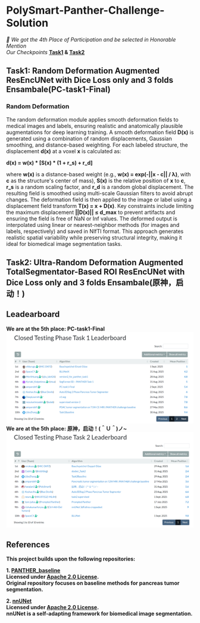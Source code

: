 # PolySmart-Panther-Challenge-Solution
*🎉 We got the 4th Place of Participation and be selected in Honorable Mention*<br>
*Our Checkpoints* **[Task1](https://drive.google.com/drive/folders/1HypwAE4xHDwy762LLGRCYTSBcYfADJRA?usp=sharing) & [Task2](https://drive.google.com/drive/folders/1HypwAE4xHDwy762LLGRCYTSBcYfADJRA?usp=sharing)**

## Task1: Random Deformation Augmented ResEncUNet with Dice Loss only and 3 folds Ensambale(PC-task1-Final)
### Random Deformation

The random deformation module applies smooth deformation fields to medical images and labels, ensuring realistic and anatomically plausible augmentations for deep learning training. A smooth deformation field **D(x)** is generated using a combination of random displacements, Gaussian smoothing, and distance-based weighting. For each labeled structure, the displacement **d(x)** at a voxel **x** is calculated as:

**d(x) = w(x) * [S(x) * (1 + r_s) + r_d]**

where **w(x)** is a distance-based weight (e.g., **w(x) = exp(-||x - c|| / λ)**, with **c** as the structure's center of mass), **S(x)** is the relative position of **x** to **c**, **r_s** is a random scaling factor, and **r_d** is a random global displacement. The resulting field is smoothed using multi-scale Gaussian filters to avoid abrupt changes. The deformation field is then applied to the image or label using a displacement field transform **T(x) = x + D(x)**. Key constraints include limiting the maximum displacement **||D(x)|| ≤ d_max** to prevent artifacts and ensuring the field is free of NaN or Inf values. The deformed output is interpolated using linear or nearest-neighbor methods (for images and labels, respectively) and saved in NIfTI format. This approach generates realistic spatial variability while preserving structural integrity, making it ideal for biomedical image segmentation tasks.

## Task2: Ultra-Random Deformation Augmented TotalSegmentator-Based ROI ResEncUNet with Dice Loss only and 3 folds Ensambale(原神，启动！)


## Leadearboard 
**We are at the 5th place: PC-task1-Final**
**![Leader Board of Task1](https://github.com/DumanHaoqian/PolySmart-Panther-Challenge-Solution/blob/main/Images/LB1.png)**<br>
**We are at the 5th place: 原神，启动！(＾Ｕ＾)ノ~**
**![Leader Board of Task2](https://github.com/DumanHaoqian/PolySmart-Panther-Challenge-Solution/blob/main/Images/LB2.png)**<br>

## References

**This project builds upon the following repositories:**

**1. [PANTHER_baseline](https://github.com/DIAGNijmegen/PANTHER_baseline)  
   Licensed under [Apache 2.0 License](https://github.com/MIC-DKFZ/nnUNet/blob/master/LICENSE).  
   Original repository focuses on baseline methods for pancreas tumor segmentation.**

**2. [nnUNet](https://github.com/MIC-DKFZ/nnUNet)  
   Licensed under [Apache 2.0 License](https://github.com/MIC-DKFZ/nnUNet/blob/master/LICENSE).  
   nnUNet is a self-adapting framework for biomedical image segmentation.**

